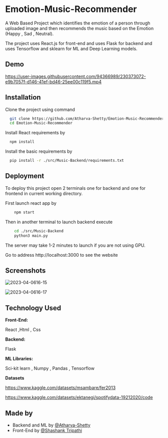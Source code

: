 #                          Emotion-Music-Recommender

A Web Based Project which identifies the emotion of a person through uploaded image and then recommends the music based on the Emotion (Happy , Sad , Neutral).

The project uses React.js for front-end and uses Flask for backend and uses Tensorflow and sklearn for ML and Deep Learning models.




## Demo






https://user-images.githubusercontent.com/94366989/230373072-e9b7057f-d146-41ef-bd46-25ee00c119f5.mp4









## Installation
Clone the project using command

```bash
  git clone https://github.com/Atharva-Shetty/Emotion-Music-Recommender.git
  cd Emotion-Music-Recommender

```
Install React requirements by 
```bash
  npm install

```

    
Install the basic requirements by 

```bash
  pip install -r ./src/Music-Backend/requirements.txt
```


## Deployment

To deploy this project open 2 terminals one for backend and one for frontend in current working directory.

First launch react app by 

```bash
    npm start
```
Then in another terminal to launch backend execute

```bash
    cd ./src/Music-Backend
    python3 main.py
```
The server may take 1-2 minutes to launch if you are not using GPU.



Go to address http://localhost:3000 to see the website

## Screenshots
![2023-04-0616-15](https://user-images.githubusercontent.com/94366989/230368800-1af02a22-2c00-4c81-9f1e-0a935e87a99e.png)

![2023-04-0616-17](https://user-images.githubusercontent.com/94366989/230368885-00b2bf7c-c5cd-44a7-82c5-6ff4d78eab9c.png)





## Technology Used

**Front-End:**

React ,Html , Css 

**Backend:** 

Flask


**ML Libraries:** 

 Sci-kit learn , Numpy , Pandas , Tensorflow
 
 


**Datasets**


https://www.kaggle.com/datasets/msambare/fer2013


https://www.kaggle.com/datasets/ektanegi/spotifydata-19212020/code



## Made by

- Backend and ML by [@Atharva-Shetty](https://www.github.com/Atharva-Shetty)
- Front-End by [@Shashank Tripathi](https://github.com/ShashankIIITN)
